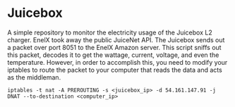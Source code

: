 # Juicebox
A simple repository to monitor the electricity usage of the Juicebox L2 charger.  EnelX took away the public JuiceNet API.  The Juicebox sends out a packet over port 8051 to the EnelX Amazon server.  This script sniffs out this packet, decodes it to get the wattage, current, voltage, and even the temperature.  However, in order to accomplish this, you need to modify your iptables to route the packet to your computer that reads the data and acts as the middleman.

```
iptables -t nat -A PREROUTING -s <juicebox_ip> -d 54.161.147.91 -j DNAT --to-destination <computer_ip>
```